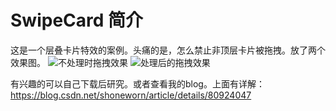 # SwipeCard 简介
  这是一个层叠卡片特效的案例。头痛的是，怎么禁止非顶层卡片被拖拽。放了两个效果图。
  ![不处理时拖拽效果](https://raw.githubusercontent.com/shoneworn/SwipeCard/master/GIF.gif)
  ![处理后的拖拽效果](https://raw.githubusercontent.com/shoneworn/SwipeCard/master/GIF1.gif)
  
  有兴趣的可以自己下载后研究。或者查看我的blog。上面有详解：
  https://blog.csdn.net/shoneworn/article/details/80924047
